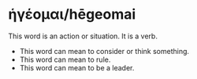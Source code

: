 # ἡγέομαι/hēgeomai
This word is an action or situation. It is a verb.

* This word can mean to consider or think something.
* This word can mean to rule.
* This word can mean to be a leader. 
